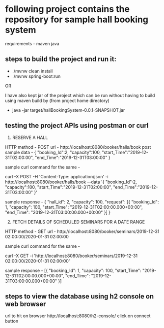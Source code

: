 # following project contains the repository for sample hall booking system


requirements - 
maven
java

## steps to build the project and run it:

- ./mvnw clean install
- ./mvnw spring-boot:run

OR

I have also kept jar of the project which can be run without having to build using maven build by (from project home directory)
- java -jar target/hallBookingSystem-0.0.1-SNAPSHOT.jar

## testing the project APIs using postman or curl

1) RESERVE A HALL

HTTP method - POST 
url - http://localhost:8080/booker/halls/book
post sample data - 
{
    "booking_Id":2,
    "capacity":100,
    "start_Time":"2019-12-31T02:00:00",
    "end_Time":"2019-12-31T03:00:00"
}

sample curl command for the same - 

curl -X POST -H 'Content-Type: application/json' -i http://localhost:8080/booker/halls/book --data '{
"booking_Id":2,
"capacity":100,
"start_Time":"2019-12-31T02:00:00",
"end_Time":"2019-12-31T03:00:00"
}'

sample response - 
{
  "hall_id": 2,
  "capacity": 100,
  "request": [{
    "booking_Id": 1,
    "capacity": 100,
    "start_Time": "2019-12-31T02:00:00.000+00:00",
    "end_Time": "2019-12-31T03:00:00.000+00:00"
  }]
}

2) FETCH DETAILS OF SCHEDULED SEMINARS FOR A DATE RANGE

HTTP method - GET 
url - http://localhost:8080/booker/seminars/2019-12-31 02:00:00/2020-01-31 02:00:00

sample curl command for the same - 

curl -X GET -i 'http://localhost:8080/booker/seminars/2019-12-31 02:00:00/2020-01-31 02:00:00'

sample response - 
[{
  "booking_Id": 1,
  "capacity": 100,
  "start_Time": "2019-12-31T02:00:00.000+00:00",
  "end_Time": "2019-12-31T03:00:00.000+00:00"
}]

## steps to view the database using h2 console on web browser

url to hit on browser http://localhost:8080/h2-console/
click on connect button


